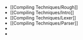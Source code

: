- [[Compiling Techniques/Rough]]
- [[Compiling Techniques/Intro]]
- [[Compiling Techniques/Lexer]]
- [[Compiling Techniques/Parser]]
-
-